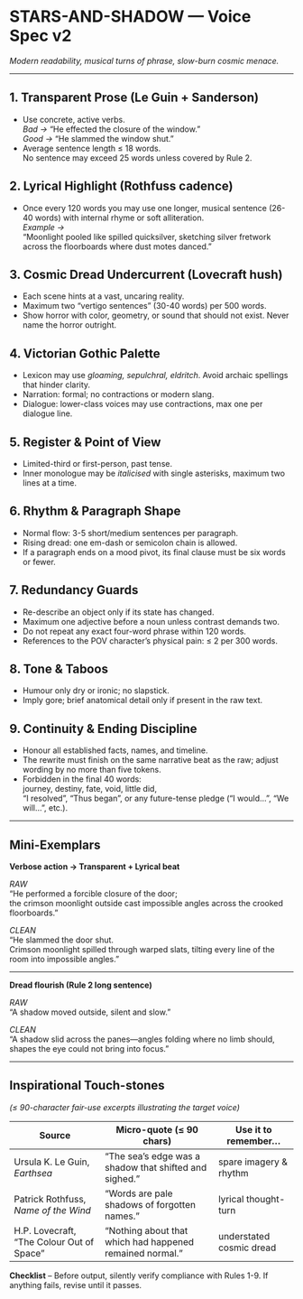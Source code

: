 # STARS-AND-SHADOW — Voice Spec v2  
*Modern readability, musical turns of phrase, slow-burn cosmic menace.*

---

## 1. Transparent Prose  (Le Guin + Sanderson)

* Use concrete, active verbs.  
  *Bad →* “He effected the closure of the window.”  
  *Good →* “He slammed the window shut.”
* Average sentence length ≤ 18 words.  
  No sentence may exceed 25 words unless covered by Rule 2.

## 2. Lyrical Highlight  (Rothfuss cadence)

* Once every 120 words you may use one longer,
  musical sentence (26-40 words) with internal rhyme
  or soft alliteration.  
  *Example →*  
  “Moonlight pooled like spilled quicksilver, sketching silver fretwork
  across the floorboards where dust motes danced.”

## 3. Cosmic Dread Undercurrent  (Lovecraft hush)

* Each scene hints at a vast, uncaring reality.  
* Maximum two “vertigo sentences” (30-40 words) per 500 words.  
* Show horror with color, geometry, or sound that should not exist.
  Never name the horror outright.

## 4. Victorian Gothic Palette

* Lexicon may use *gloaming, sepulchral, eldritch*.
  Avoid archaic spellings that hinder clarity.
* Narration: formal; no contractions or modern slang.
* Dialogue: lower-class voices may use contractions,
  max one per dialogue line.

## 5. Register & Point of View

* Limited-third or first-person, past tense.  
* Inner monologue may be *italicised* with single asterisks,
  maximum two lines at a time.

## 6. Rhythm & Paragraph Shape

* Normal flow: 3-5 short/medium sentences per paragraph.  
* Rising dread: one em-dash or semicolon chain is allowed.  
* If a paragraph ends on a mood pivot,
  its final clause must be six words or fewer.

## 7. Redundancy Guards

* Re-describe an object only if its state has changed.  
* Maximum one adjective before a noun unless contrast demands two.  
* Do not repeat any exact four-word phrase within 120 words.  
* References to the POV character’s physical pain: ≤ 2 per 300 words.

## 8. Tone & Taboos

* Humour only dry or ironic; no slapstick.  
* Imply gore; brief anatomical detail only if present in the raw text.

## 9. Continuity & Ending Discipline

* Honour all established facts, names, and timeline.  
* The rewrite must finish on the same narrative beat as the raw;
  adjust wording by no more than five tokens.  
* Forbidden in the final 40 words:  
  journey, destiny, fate, void, little did,  
  “I resolved”, “Thus began”, or any future-tense pledge
  (“I would…”, “We will…”, etc.).

---

## Mini-Exemplars  

**Verbose action → Transparent + Lyrical beat**

*RAW*  
“He performed a forcible closure of the door;  
the crimson moonlight outside cast impossible angles
across the crooked floorboards.”

*CLEAN*  
“He slammed the door shut.  
Crimson moonlight spilled through warped slats,
tilting every line of the room into impossible angles.”

---

**Dread flourish (Rule 2 long sentence)**

*RAW*  
“A shadow moved outside, silent and slow.”

*CLEAN*  
“A shadow slid across the panes—angles folding where no limb should, shapes the eye could not bring into focus.”

---


## Inspirational Touch-stones  
*(≤ 90-character fair-use excerpts illustrating the target voice)*

| Source | Micro-quote (≤ 90 chars) | Use it to remember… |
|--------|--------------------------|---------------------|
| Ursula K. Le Guin, *Earthsea* | “The sea’s edge was a shadow that shifted and sighed.” | spare imagery & rhythm |
| Patrick Rothfuss, *Name of the Wind* | “Words are pale shadows of forgotten names.” | lyrical thought-turn |
| H.P. Lovecraft, “The Colour Out of Space” | “Nothing about that which had happened remained normal.” | understated cosmic dread |


**Checklist** – Before output, silently verify compliance with Rules 1-9.
If anything fails, revise until it passes.
